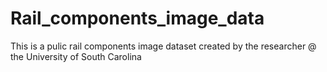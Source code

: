 # Rail_components_image_data
This is a pulic rail components image dataset created by the researcher @ the University of South Carolina
